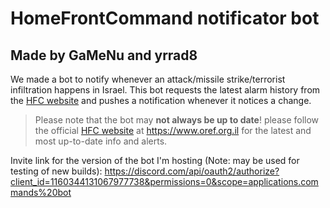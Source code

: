 # HomeFrontCommand notificator bot
## Made by GaMeNu and yrrad8

We made a bot to notify whenever an attack/missile strike/terrorist infiltration happens in Israel.
This bot requests the latest alarm history from the [HFC website](https://www.oref.org.il) and pushes a notification whenever it notices a change.

> Please note that the bot may **not always be up to date**! please follow the official [HFC website](https://www.oref.org.il) at https://www.oref.org.il for the latest and most up-to-date info and alerts.

Invite link for the version of the bot I'm hosting (Note: may be used for testing of new builds):
https://discord.com/api/oauth2/authorize?client_id=1160344131067977738&permissions=0&scope=applications.commands%20bot